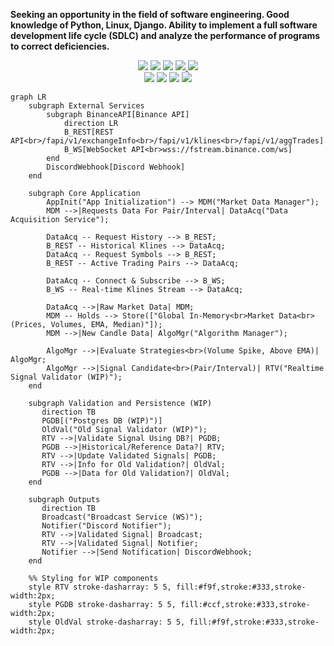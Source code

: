 **Seeking an opportunity in the field of software engineering. Good knowledge of Python, Linux, Django. Ability to implement a full software development life cycle (SDLC) and analyze the performance of programs to correct deficiencies.**


<div align="center"> 
  <a href="https://linkedin.com/in/ritikx01" target="_blank"><img src="https://img.shields.io/badge/LinkedIn-0077B5?style=for-the-badge&logo=linkedin&logoColor=white" target="_blank" /></a>
  <a href="https://twitter.com/wh15k3yTF"><img src="https://img.shields.io/badge/X-333333?style=for-the-badge&logo=X&logoColor=white" /></a>
  <a href="https://ritik.dev" target="_blank"><img src="https://img.shields.io/badge/Portfolio-FF5722?style=for-the-badge&logo=todoist&logoColor=white" target="_blank" /></a>
  <a href="mailto:hello@ritik.dev"><img src="https://img.shields.io/badge/Email-333333?style=for-the-badge&logo=gmail&logoColor=red" />
  </a>
  <a href="https://ritik.dev" target="_blank"><img src="https://img.shields.io/badge/Leetcode-FFA116?style=for-the-badge&logo=leetcode&logoColor=white" target="_blank" /></a>
</div>

<div align="center"> 
  <a href="https://www.youtube.com/channel/UCUrghtGYhkas_MoGzgSKaQA?app=desktop" target="_blank"><img src="https://img.shields.io/badge/YouTube-FF0000?style=for-the-badge&logo=youtube&logoColor=white" target="_blank"></a>
 <a href="https://discord.gg/wagxzStdcR" target="_blank"><img src="https://img.shields.io/badge/Discord-7289DA?style=for-the-badge&logo=discord&logoColor=white" target="_blank"></a> 
  <a href = "mailto:kushaltanna01@gmail.com"><img src="https://img.shields.io/badge/-Gmail-%23333?style=for-the-badge&logo=gmail&logoColor=white" target="_blank"></a>
  <a href="https://in.linkedin.com/in/kushal-tanna-870ba7215" target="_blank"><img src="https://img.shields.io/badge/-LinkedIn-%230077B5?style=for-the-badge&logo=linkedin&logoColor=white" target="_blank"></a> 
 
</div>

  
```mermaid
graph LR
    subgraph External Services
        subgraph BinanceAPI[Binance API]
            direction LR
            B_REST[REST API<br>/fapi/v1/exchangeInfo<br>/fapi/v1/klines<br>/fapi/v1/aggTrades]
            B_WS[WebSocket API<br>wss://fstream.binance.com/ws]
        end
        DiscordWebhook[Discord Webhook]
    end

    subgraph Core Application
        AppInit("App Initialization") --> MDM("Market Data Manager");
        MDM -->|Requests Data For Pair/Interval| DataAcq("Data Acquisition Service");

        DataAcq -- Request History --> B_REST;
        B_REST -- Historical Klines --> DataAcq;
        DataAcq -- Request Symbols --> B_REST;
        B_REST -- Active Trading Pairs --> DataAcq;

        DataAcq -- Connect & Subscribe --> B_WS;
        B_WS -- Real-time Klines Stream --> DataAcq;

        DataAcq -->|Raw Market Data| MDM;
        MDM -- Holds --> Store(["Global In-Memory<br>Market Data<br>(Prices, Volumes, EMA, Median)"]);
        MDM -->|New Candle Data| AlgoMgr("Algorithm Manager");

        AlgoMgr -->|Evaluate Strategies<br>(Volume Spike, Above EMA)| AlgoMgr;
        AlgoMgr -->|Signal Candidate<br>(Pair/Interval)| RTV("Realtime Signal Validator (WIP)");
    end

    subgraph Validation and Persistence (WIP)
       direction TB
       PGDB[("Postgres DB (WIP)")]
       OldVal("Old Signal Validator (WIP)");
       RTV -->|Validate Signal Using DB?| PGDB;
       PGDB -->|Historical/Reference Data?| RTV;
       RTV -->|Update Validated Signals| PGDB;
       RTV -->|Info for Old Validation?| OldVal;
       PGDB -->|Data for Old Validation?| OldVal;
    end

    subgraph Outputs
       direction TB
       Broadcast("Broadcast Service (WS)");
       Notifier("Discord Notifier");
       RTV -->|Validated Signal| Broadcast;
       RTV -->|Validated Signal| Notifier;
       Notifier -->|Send Notification| DiscordWebhook;
    end

    %% Styling for WIP components
    style RTV stroke-dasharray: 5 5, fill:#f9f,stroke:#333,stroke-width:2px;
    style PGDB stroke-dasharray: 5 5, fill:#ccf,stroke:#333,stroke-width:2px;
    style OldVal stroke-dasharray: 5 5, fill:#f9f,stroke:#333,stroke-width:2px;
```
